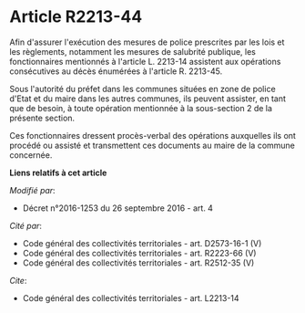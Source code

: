 # Article R2213-44

Afin d'assurer l'exécution des mesures de police prescrites par les lois et les règlements, notamment les mesures de
salubrité publique, les fonctionnaires mentionnés à l'article L. 2213-14 assistent aux opérations consécutives au décès
énumérées à l'article R. 2213-45. 

Sous l'autorité du préfet dans les communes situées en zone de police d'Etat et du maire dans les autres communes, ils
peuvent assister, en tant que de besoin, à toute opération mentionnée à la sous-section 2 de la présente section. 

Ces fonctionnaires dressent procès-verbal des opérations auxquelles ils ont procédé ou assisté et transmettent ces documents
au maire de la commune concernée.

**Liens relatifs à cet article**

_Modifié par_:

  - Décret n°2016-1253 du 26 septembre 2016 - art. 4

_Cité par_:

  - Code général des collectivités territoriales - art. D2573-16-1 (V)
  - Code général des collectivités territoriales - art. R2223-66 (V)
  - Code général des collectivités territoriales - art. R2512-35 (V)

_Cite_:

  - Code général des collectivités territoriales - art. L2213-14
